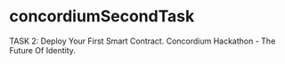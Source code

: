 # concordiumSecondTask
TASK 2: Deploy Your First Smart Contract. Concordium Hackathon - The Future Of Identity. 
